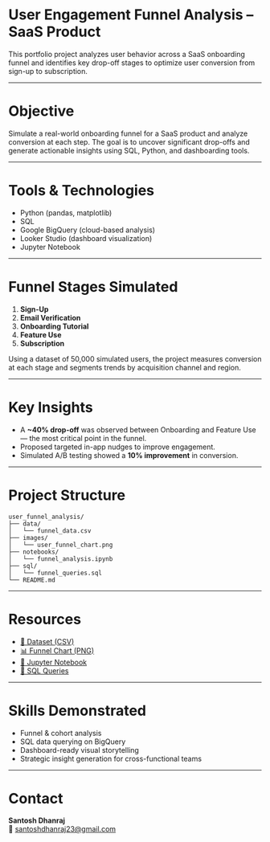 # User Engagement Funnel Analysis – SaaS Product

This portfolio project analyzes user behavior across a SaaS onboarding funnel and identifies key drop-off stages to optimize user conversion from sign-up to subscription.

---

# Objective

Simulate a real-world onboarding funnel for a SaaS product and analyze conversion at each step. The goal is to uncover significant drop-offs and generate actionable insights using SQL, Python, and dashboarding tools.

---

# Tools & Technologies

- Python (pandas, matplotlib)
- SQL
- Google BigQuery (cloud-based analysis)
- Looker Studio (dashboard visualization)
- Jupyter Notebook

---

# Funnel Stages Simulated

1. **Sign-Up**  
2. **Email Verification**  
3. **Onboarding Tutorial**  
4. **Feature Use**  
5. **Subscription**

Using a dataset of 50,000 simulated users, the project measures conversion at each stage and segments trends by acquisition channel and region.

---

# Key Insights

- A **~40% drop-off** was observed between Onboarding and Feature Use — the most critical point in the funnel.
- Proposed targeted in-app nudges to improve engagement.
- Simulated A/B testing showed a **10% improvement** in conversion.

---

# Project Structure

```
user_funnel_analysis/
├── data/
│   └── funnel_data.csv
├── images/
│   └── user_funnel_chart.png
├── notebooks/
│   └── funnel_analysis.ipynb
├── sql/
│   └── funnel_queries.sql
└── README.md
```

---

# Resources

- [📂 Dataset (CSV)](./data/funnel_data.csv)  
- [📊 Funnel Chart (PNG)](./images/user_funnel_chart.png)  
- [📓 Jupyter Notebook](./notebooks/funnel_analysis.ipynb)  
- [📜 SQL Queries](./sql/funnel_queries.sql)

---

# Skills Demonstrated

- Funnel & cohort analysis  
- SQL data querying on BigQuery  
- Dashboard-ready visual storytelling  
- Strategic insight generation for cross-functional teams

---

# Contact

**Santosh Dhanraj**  
📧 santoshdhanraj23@gmail.com  
